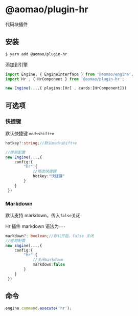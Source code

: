 # @aomao/plugin-hr

代码块插件

## 安装

```bash
$ yarn add @aomao/plugin-hr
```

添加到引擎

```ts
import Engine, { EngineInterface } from '@aomao/engine';
import Hr , { HrComponent } from '@aomao/plugin-hr';

new Engine(...,{ plugins:[Hr] , cards:[HrComponent]})
```

## 可选项

### 快捷键

默认快捷键 `mod+shift+e`

```ts
hotkey?:string;//默认mod+shift+e

//使用配置
new Engine(...,{
    config:{
        "hr":{
            //修改快捷键
            hotkey:"快捷键"
        }
    }
 })
```

### Markdown

默认支持 markdown，传入`false`关闭

Hr 插件 markdown 语法为`---`

```ts
markdown?: boolean;//默认开启，false 关闭
//使用配置
new Engine(...,{
    config:{
        "hr":{
            //关闭markdown
            markdown:false
        }
    }
 })
```

## 命令

```ts
engine.command.execute('hr');
```
